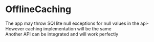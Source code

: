 # OfflineCaching


The app may throw SQl lite null exceptions for null values in the api-However caching implementation  will be the same<br>
Another API can be integrated  and will work perfectly
